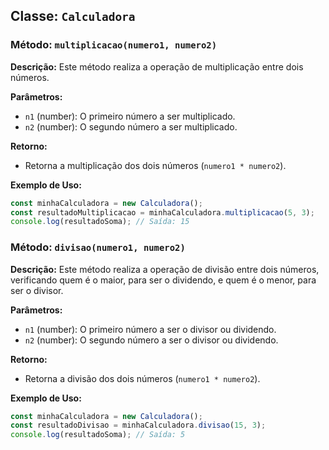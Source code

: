 ## Classe: `Calculadora`

### Método: `multiplicacao(numero1, numero2)`

**Descrição:**
Este método realiza a operação de multiplicação entre dois números.

**Parâmetros:**

- `n1` (number): O primeiro número a ser multiplicado.
- `n2` (number): O segundo número a ser multiplicado.

**Retorno:**

- Retorna a multiplicação dos dois números (`numero1 * numero2`).

**Exemplo de Uso:**

```javascript
const minhaCalculadora = new Calculadora();
const resultadoMultiplicacao = minhaCalculadora.multiplicacao(5, 3);
console.log(resultadoSoma); // Saída: 15
```

### Método: `divisao(numero1, numero2)`

**Descrição:**
Este método realiza a operação de divisão entre dois números, verificando quem é o maior, para ser o dividendo, e quem é o menor, para ser o divisor.

**Parâmetros:**

- `n1` (number): O primeiro número a ser o divisor ou dividendo.
- `n2` (number): O segundo número a ser o divisor ou dividendo.

**Retorno:**

- Retorna a divisão dos dois números (`numero1 * numero2`).

**Exemplo de Uso:**

```javascript
const minhaCalculadora = new Calculadora();
const resultadoDivisao = minhaCalculadora.divisao(15, 3);
console.log(resultadoSoma); // Saída: 5
```
